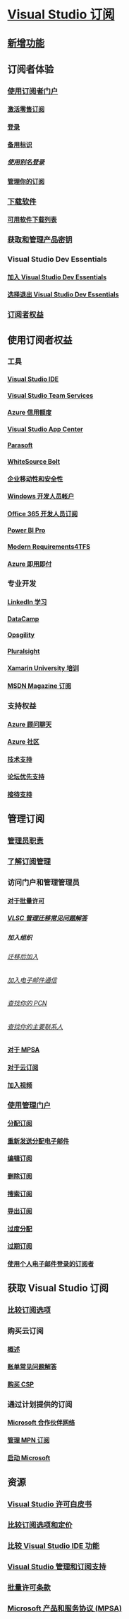 # [Visual Studio 订阅](index.md)
## [新增功能](whats-new-in-subscriptions.md)
## 订阅者体验
### [使用订阅者门户](using-the-subscriber-portal.md)
#### [激活零售订阅](activate-store-subscriptions.md)
#### [登录](signing-in.md)
#### [备用标识](vs-alternate-identity.md)
##### [使用别名登录](aliasing.md)
#### [管理你的订阅](manage-vs-subscriptions.md)
### [下载软件](subscriber-downloads.md)
#### [可用软件下载列表](software-download-list.md)
### [获取和管理产品密钥](product-keys.md)
### Visual Studio Dev Essentials
#### [加入 Visual Studio Dev Essentials](join-dev-essentials.md)
#### [选择退出 Visual Studio Dev Essentials](leave-vsde.md)
### [订阅者权益](subscriber-benefits.md)
## 使用订阅者权益
### 工具
#### [Visual Studio IDE ](vs-ide-benefit.md)
#### [Visual Studio Team Services](vs-vsts.md)
#### [Azure 信用额度](vs-azure.md)
#### [Visual Studio App Center](vs-visual-studio-app-center.md)
#### [Parasoft ](vs-parasoft.md)
#### [WhiteSource Bolt](vs-whitesource.md)
#### [企业移动性和安全性](vs-ems.md)
#### [Windows 开发人员帐户](vs-windows-dev.md)
#### [Office 365 开发人员订阅](vs-office-dev.md)
#### [Power BI Pro ](vs-pbi.md)
#### [Modern Requirements4TFS](vs-modernreq.md)
#### [Azure 即用即付](vs-azure-payg.md)
### 专业开发
#### [LinkedIn 学习](vs-linkedin-learning.md)
#### [DataCamp](vs-datacamp.md)
#### [Opsgility](vs-opsgility.md)
#### [Pluralsight](vs-pluralsight.md)
#### [Xamarin University 培训](vs-xamarin.md)
#### [MSDN Magazine 订阅](vs-msdn.md)
### 支持权益
#### [Azure 顾问聊天](vs-azure-advisory-chat.md)
#### [Azure 社区](vs-azure-community.md)
#### [技术支持](vs-tech-support.md)
#### [论坛优先支持](vs-priority-support.md)
#### [接待支持](vs-concierge-chat.md)
## 管理订阅
### [管理员职责](admin-responsibilities.md)
### [了解订阅管理](subscription-management-info.md)
### 访问门户和管理管理员
#### [对于批量许可](volume-license-admins.md)
##### [VLSC 管理迁移常见问题解答](vlsc-admin-faq.md)
##### 加入组织
###### [迁移后加入](post-migration-onboarding.md)
###### [加入电子邮件通信](volume-license-onboarding-email.md)
###### [查找你的 PCN](find-pcn.md)
###### [查找你的主要联系人](find-primary-contact.md)
#### [对于 MPSA](mpsa.md)
#### [对于云订阅](cloud-admin.md)
#### [加入视频](https://channel9.msdn.com/Series/Visual-Studio-Subscriptions-Administration/Onboarding-your-organization-to-the-new-Visual-Studio-Subscription-Administration-Portal-and-setting)
### [使用管理门户](using-admin-portal.md)
#### [分配订阅](assign-license.md)
#### [重新发送分配电子邮件](resend-assignment-email.md)
#### [编辑订阅](edit-license.md)
#### [删除订阅](delete-license.md)
#### [搜索订阅](search-license.md)
#### [导出订阅](exporting-subscriptions.md)
#### [过度分配](handle-overclaimed-license.md)
#### [过期订阅](handle-expired-license.md)
#### [使用个人电子邮件登录的订阅者](personal-email-sign-ins.md)
## 获取 Visual Studio 订阅
### [比较订阅选项](https://visualstudio.microsoft.com/vs/pricing)
### 购买云订阅
#### [概述](vscloud-overview.md)
#### [账单常见问题解答](vscloud-billing-faq.md)
#### [购买 CSP](vscloud-csp.md)
### 通过计划提供的订阅
#### [Microsoft 合作伙伴网络](program-mpn.md)
#### [管理 MPN 订阅](manage-mpn-subscriptions.md)
#### [启动 Microsoft](program-startups.md)
## 资源
### [Visual Studio 许可白皮书](http://aka.ms/vslicensing)
### [比较订阅选项和定价](https://visualstudio.microsoft.com/vs/pricing)
### [比较 Visual Studio IDE 功能](https://visualstudio.microsoft.com/vs/compare)
### [Visual Studio 管理和订阅支持](https://visualstudio.microsoft.com/support/support-overview-vs)
### [批量许可条款](https://www.microsoft.com/en-us/licensing/product-licensing/products.aspx)
### [Microsoft 产品和服务协议 (MPSA)](https://www.microsoft.com/en-us/licensing/mpsa/default.aspx)
